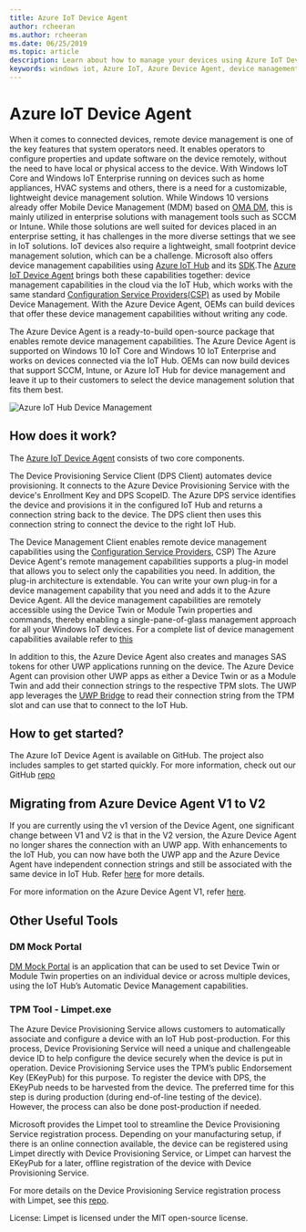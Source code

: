 ```yaml
---
title: Azure IoT Device Agent
author: rcheeran
ms.author: rcheeran
ms.date: 06/25/2019
ms.topic: article
description: Learn about how to manage your devices using Azure IoT Device Agent on Windows IoT.
keywords: windows iot, Azure IoT, Azure Device Agent, device management, remote management
---
```


# Azure IoT Device Agent

When it comes to connected devices, remote device management is one of the key features that system operators need. It enables operators to configure properties and update software on the device remotely, without the need to have local or physical access to the device. With Windows IoT Core and Windows IoT Enterprise running on devices such as home appliances, HVAC systems and others, there is a need for a customizable, lightweight device management solution. While Windows 10 versions already offer Mobile Device Management (MDM) based on [OMA DM](https://en.wikipedia.org/wiki/OMA_Device_Management), this is mainly utilized in enterprise solutions with management tools such as SCCM or Intune. While those solutions are well suited for devices placed in an enterprise setting, it has challenges in the more diverse settings that we see in IoT solutions. IoT devices also require a lightweight, small footprint device management solution, which can be a challenge. Microsoft also offers device management capabilities using [Azure IoT Hub](https://docs.microsoft.com/azure/iot-hub/iot-hub-device-management-overview) and its [SDK](https://docs.microsoft.com/azure/iot-hub/iot-hub-devguide-sdks).The [Azure IoT Device Agent](https://github.com/ms-iot/azure-client-tools/blob/master/docs/device-agent/device-agent.md) brings both these capabilities together: device management capabilities in the cloud via the IoT Hub, which works with the same standard [Configuration Service Providers(CSP)](https://docs.microsoft.com/windows/client-management/mdm/configuration-service-provider-reference) as used by Mobile Device Management. With the Azure Device Agent, OEMs can build devices that offer these device management capabilities without writing any code.

The Azure Device Agent is a ready-to-build open-source package that enables remote device management capabilities. The Azure Device Agent is supported on Windows 10 IoT Core and Windows 10 IoT Enterprise and works on devices connected via the IoT Hub. OEMs can now build devices that support SCCM, Intune, or Azure IoT Hub for device management and leave it up to their customers to select the device management solution that fits them best.   

![Azure IoT Hub Device Management](../media/AzureIoTDM/azureDM.png)


## How does it work?

The [Azure IoT Device Agent](https://github.com/ms-iot/azure-client-tools/blob/master/docs/device-agent/device-agent.md) consists of two core components. 

The Device Provisioning Service Client (DPS Client) automates device provisioning. It connects to the Azure Device Provisioning Service with the device's Enrollment Key and DPS ScopeID. The Azure DPS service identifies the device and provisions it in the configured IoT Hub and returns a connection string back to the device. The DPS client then uses this connection string to connect the device to the right IoT Hub.  

The Device Management Client enables remote device management capabilities using the [Configuration Service Providers](https://msdn.microsoft.com/windows/hardware/commercialize/customize/mdm/configuration-service-provider-reference), CSP) The Azure Device Agent's remote management capabilities supports a plug-in model that allows you to select only the capabilities you need. In addition, the plug-in architecture is extendable. You can write your own plug-in for a device management capability that you need and adds it to the Azure Device Agent. All the device management capabilities are remotely accessible using the Device Twin or Module Twin properties and commands, thereby enabling a single-pane-of-glass management approach for all your Windows IoT devices. For a complete list of device management capabilities available refer to [this](https://github.com/ms-iot/azure-client-tools/blob/master/docs/device-agent/reference.md)

In addition to this, the Azure Device Agent also creates and manages SAS tokens for other UWP applications running on the device. The Azure Device Agent can provision other UWP apps as either a Device Twin or as a Module Twin and add their connection strings to the respective TPM slots. The UWP app leverages the [UWP Bridge](https://github.com/ms-iot/azure-client-tools/blob/master/docs/device-agent/uwp-bridge.md) to read their connection string from the TPM slot and can use that to connect to the IoT Hub.

## How to get started?

The Azure IoT Device Agent is available on GitHub. The project also includes samples to get started quickly. For more information, check out our GitHub [repo](https://github.com/ms-iot/azure-client-tools/blob/master/docs/device-agent/device-agent.md)

## Migrating from Azure Device Agent V1 to V2
If you are currently using the v1 version of the Device Agent, one significant change between V1 and V2 is that in the V2 version, the Azure Device Agent no longer shares the connection with an UWP app. With enhancements to the IoT Hub, you can now have both the UWP app and the Azure Device Agent have independent connection strings and still be associated with the same device in IoT Hub. Refer [here](https://github.com/ms-iot/azure-client-tools/blob/master/docs/device-agent/migration-from-old-client.md) for more details.

For more information on the Azure Device Agent V1, refer [here](https://docs.microsoft.com/windows/iot-core/manage-your-device/azureiotdm).

## Other Useful Tools
### DM Mock Portal
[DM Mock Portal](https://github.com/ms-iot/azure-client-tools/blob/master/docs/dm-mock-portal/dm-mock-portal.md) is an application that can be used to set Device Twin or Module Twin properties on an individual device or across multiple devices, using the IoT Hub’s Automatic Device Management capabilities.

### TPM Tool - Limpet.exe
The Azure Device Provisioning Service allows customers to automatically associate and configure a device with an IoT Hub post-production. For this process, Device Provisioning Service will need a unique and challengeable device ID to help configure the device securely when the device is put in operation. Device Provisioning Service uses the TPM’s public Endorsement Key (EKeyPub) for this purpose. To register the device with DPS, the EKeyPub needs to be harvested from the device. The preferred time for this step is during production (during end-of-line testing of the device). However, the process can also be done post-production if needed.  

Microsoft provides the Limpet tool to streamline the Device Provisioning Service registration process. Depending on your manufacturing setup, if there is an online connection available, the device can be registered using Limpet directly with Device Provisioning Service, or Limpet can harvest the EKeyPub for a later, offline registration of the device with Device Provisioning Service.

For more details on the Device Provisioning Service registration process with Limpet, see this [repo](https://github.com/ms-iot/azure-client-tools/blob/master/docs/limpet/limpet.md).

License: Limpet is licensed under the MIT open-source license.

